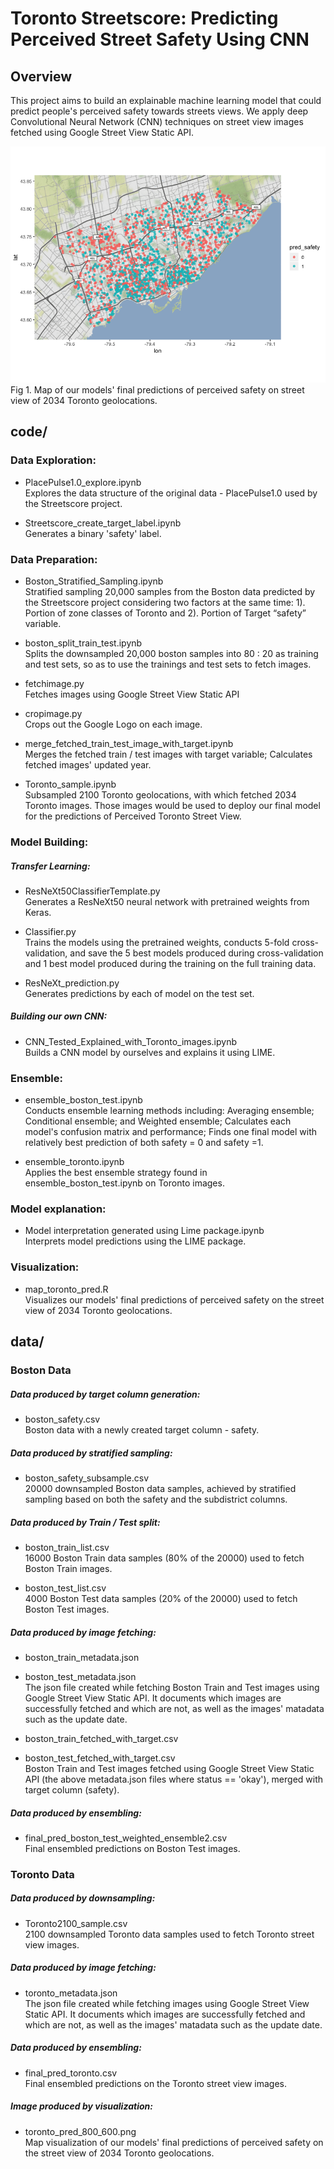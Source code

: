 # Toronto Streetscore: Predicting Perceived Street Safety Using CNN

## Overview
This project aims to build an explainable machine learning model that could predict people's perceived safety towards streets views.
We apply deep Convolutional Neural Network (CNN) techniques on street view images fetched using Google Street View Static API.

<img src = "data/toronto_pred_800_600.png">
Fig 1. Map of our models' final predictions of perceived safety on street view of 2034 Toronto geolocations.

## code/    

### Data Exploration:
* PlacePulse1.0_explore.ipynb   
Explores the data structure of the original data - PlacePulse1.0 used by the Streetscore project. 

* Streetscore_create_target_label.ipynb  
Generates a binary 'safety' label.
 
### Data Preparation:
* Boston_Stratified_Sampling.ipynb  
Stratified sampling 20,000 samples from the Boston data predicted by the Streetscore project considering two factors at the same time: 1). Portion of zone classes of Toronto and 2). Portion of Target “safety” variable.

* boston_split_train_test.ipynb  
Splits the downsampled 20,000 boston samples into 80 : 20 as training and test sets, so as to use the trainings and test sets to fetch images.

* fetchimage.py  
Fetches images using Google Street View Static API

*  cropimage.py  
Crops out the Google Logo on each image.

*  merge_fetched_train_test_image_with_target.ipynb  
Merges the fetched train / test images with target variable; Calculates fetched images' updated year.

*  Toronto_sample.ipynb  
Subsampled 2100 Toronto geolocations, with which fetched 2034 Toronto images. Those images would be used to deploy our final model for the predictions of Perceived Toronto Street View. 

### Model Building:

##### Transfer Learning:   
*  ResNeXt50ClassifierTemplate.py  
Generates a ResNeXt50 neural network with pretrained weights from Keras.

*  Classifier.py  
Trains the models using the pretrained weights, conducts 5-fold cross-validation, and save the 5 best models produced during cross-validation and 1 best model produced during the training on the full training data. 

*  ResNeXt_prediction.py  
Generates predictions by each of model on the test set. 

##### Building our own CNN: 
*  CNN_Tested_Explained_with_Toronto_images.ipynb  
Builds a CNN model by ourselves and explains it using LIME.

### Ensemble:
*  ensemble_boston_test.ipynb   
Conducts ensemble learning methods including: Averaging ensemble; Conditional ensemble; and Weighted ensemble; Calculates each model's confusion matrix and performance;  Finds one final model with relatively best prediction of both safety = 0 and safety =1.

*  ensemble_toronto.ipynb   
Applies the best ensemble strategy found in ensemble_boston_test.ipynb on Toronto images.
 
### Model explanation:
*  Model interpretation generated using Lime package.ipynb   
Interprets model predictions using the LIME package.

### Visualization:
*  map_toronto_pred.R   
Visualizes our models' final predictions of perceived safety on the street view of 2034 Toronto geolocations.

## data/  

### Boston Data  

##### Data produced by target column generation:   
*  boston_safety.csv   
Boston data with a newly created target column - safety.

##### Data produced by stratified sampling:   
*  boston_safety_subsample.csv     
20000 downsampled Boston data samples, achieved by stratified sampling based on both the safety and the subdistrict columns.

##### Data produced by Train / Test split:   
*  boston_train_list.csv    
16000 Boston Train data samples (80% of the 20000) used to fetch Boston Train images.

*  boston_test_list.csv	    
4000 Boston Test data samples (20% of the 20000) used to fetch Boston Test images.

##### Data produced by image fetching:  
*  boston_train_metadata.json   
*  boston_test_metadata.json  
The json file created while fetching Boston Train and Test images using Google Street View Static API. It documents which images are successfully fetched and which are not, as well as the images' matadata such as the update date.

*  boston_train_fetched_with_target.csv	   
*  boston_test_fetched_with_target.csv	   
Boston Train and Test images fetched using Google Street View Static API (the above metadata.json files where status == 'okay'), merged with target column (safety).

##### Data produced by ensembling:   
*  final_pred_boston_test_weighted_ensemble2.csv	   
Final ensembled predictions on Boston Test images. 

### Toronto Data

##### Data produced by downsampling:   
*  Toronto2100_sample.csv    
2100 downsampled Toronto data samples used to fetch Toronto street view images.

##### Data produced by image fetching:   
*  toronto_metadata.json    
The json file created while fetching images using Google Street View Static API. It documents which images are successfully fetched and which are not, as well as the images' matadata such as the update date.

##### Data produced by ensembling:   
*  final_pred_toronto.csv	   
Final ensembled predictions on the Toronto street view images. 

##### Image produced by visualization:    
*  toronto_pred_800_600.png   
Map visualization of our models' final predictions of perceived safety on the street view of 2034 Toronto geolocations.
